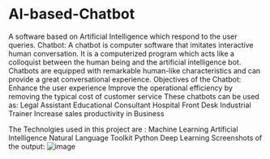 # AI-based-Chatbot
A software based on Artificial Intelligence which respond to the user queries.
Chatbot: 
A chatbot is computer software that imitates interactive human conversation.
It is a computerized program which acts like a colloquist between the human being and the artificial intelligence bot.
Chatbots are equipped with remarkable human-like characteristics and can provide a great conversational experience.
Objectives of the Chatbot:
Enhance the user experience 
Improve the operational efficiency by removing the typical cost of customer service
These chatbots can be used as:
Legal Assistant 
Educational Consultant
Hospital Front Desk
Industrial Trainer 
Increase sales productivity in Business 

The Technolgies used in this project are : 
Machine Learning 
Artificial Intelligence
Natural Language Toolkit 
Python
Deep Learning
Screenshots of the output:
![image](https://user-images.githubusercontent.com/55393019/169697444-40d49861-e640-4551-b0fd-6bc65708600c.png)

